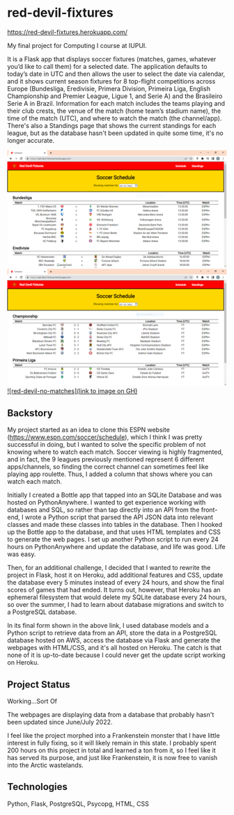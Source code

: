 # red-devil-fixtures
https://red-devil-fixtures.herokuapp.com/

My final project for Computing I course at IUPUI.

It is a Flask app that displays soccer fixtures (matches, games, whatever you’d like to call them) for a selected date. The application defaults to today’s date in UTC and then allows the user to select the date via calendar, and it shows current season fixtures for 8 top-flight competitions across Europe (Bundesliga, Eredivisie, Primera Division, Primeira Liga, English Championship and Premier League, Ligue 1, and Serie A) and the Brasileiro Serie A in Brazil. Information for each match includes the teams playing and their club crests, the venue of the match (home team’s stadium name), the time of the match (UTC), and where to watch the match (the channel/app). There's also a Standings page that shows the current standings for each league, but as the database hasn't been updated in quite some time, it's no longer accurate.

[![red-devil-matches](https://github.com/conshipl/red-devil-fixtures/blob/main/red-devil-matches.PNG)](github.com/conshipl)
[![red-devil-fulltime](https://github.com/conshipl/red-devil-fixtures/blob/main/red-devil-fulltime.PNG)]()
[![red-devil-no-matches](link to image on GH)](github.com/conshipl)


## Backstory
My project started as an idea to clone this ESPN website (https://www.espn.com/soccer/schedule), which I think I was pretty successful in doing, but I wanted to solve the specific problem of not knowing where to watch each match. Soccer viewing is highly fragmented, and in fact, the 9 leagues previously mentioned represent 6 different apps/channels, so finding the correct channel can sometimes feel like playing app roulette. Thus, I added a column that shows where you can watch each match.

Initially I created a Bottle app that tapped into an SQLite Database and was hosted on PythonAnywhere. I wanted to get experience working with databases and SQL, so rather than tap directly into an API from the front-end, I wrote a Python script that parsed the API JSON data into relevant classes and made these classes into tables in the database. Then I hooked up the Bottle app to the database, and that uses HTML templates and CSS to generate the web pages. I set up another Python script to run every 24 hours on PythonAnywhere and update the database, and life was good. Life was easy.

Then, for an additional challenge, I decided that I wanted to rewrite the project in Flask, host it on Heroku, add additional features and CSS, update the database every 5 minutes instead of every 24 hours, and show the final scores of games that had ended. It turns out, however, that Heroku has an ephemeral filesystem that would delete my SQLite database every 24 hours, so over the summer, I had to learn about database migrations and switch to a PostgreSQL database.

In its final form shown in the above link, I used database models and a Python script to retrieve data from an API, store the data in a PostgreSQL database hosted on AWS, access the database via Flask and generate the webpages with HTML/CSS, and it's all hosted on Heroku. The catch is that none of it is up-to-date because I could never get the update script working on Heroku.

## Project Status
Working...Sort Of

The webpages are displaying data from a database that probably hasn't been updated since June/July 2022.

I feel like the project morphed into a Frankenstein monster that I have little interest in fully fixing, so it will likely remain in this state. I probably spent 200 hours on this project in total and learned a ton from it, so I feel like it has served its purpose, and just like Frankenstein, it is now free to vanish into the Arctic wastelands.

## Technologies
Python, Flask, PostgreSQL, Psycopg, HTML, CSS
